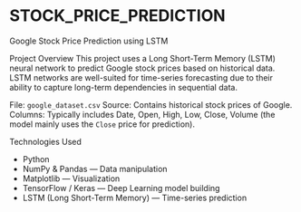 # STOCK_PRICE_PREDICTION

Google Stock Price Prediction using LSTM

 Project Overview
This project uses a Long Short-Term Memory (LSTM) neural network to predict Google stock prices based on historical data. LSTM networks are well-suited for time-series forecasting due to their ability to capture long-term dependencies in sequential data.


   File: `google_dataset.csv`
   Source: Contains historical stock prices of Google.
   Columns: Typically includes Date, Open, High, Low, Close, Volume (the model mainly uses the `Close` price for prediction).

 Technologies Used
- Python
- NumPy & Pandas — Data manipulation
- Matplotlib — Visualization
- TensorFlow / Keras — Deep Learning model building
- LSTM (Long Short-Term Memory) — Time-series prediction

